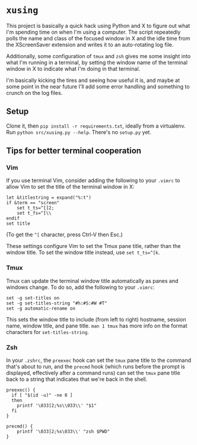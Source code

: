 # `xusing`

This project is basically a quick hack using Python and X to figure out what
I'm spending time on when I'm using a computer. The script repeatedly polls the
name and class of the focused window in X and the idle time from the
XScreenSaver extension and writes it to an auto-rotating log file.

Additionally, some configuration of `tmux` and `zsh` gives me some insight into
what I'm running in a terminal, by setting the window name of the terminal
window in X to indicate what I'm doing in that terminal.

I'm basically kicking the tires and seeing how useful it is, and maybe at some
point in the near future I'll add some error handling and something to crunch
on the log files.


## Setup

Clone it, then `pip install -r requirements.txt`, ideally from a virtualenv.
Run `python src/xusing.py --help`. There's no `setup.py` yet.


## Tips for better terminal cooperation

### Vim

If you use terminal Vim, consider adding the following to your `.vimrc` to
allow Vim to set the title of the terminal window in X:

    let &titlestring = expand("%:t")
    if &term == "screen"
        set t_ts=^[]2;
        set t_fs=^[\\
    endif
    set title

(To get the `^[` character, press Ctrl-V then Esc.)

These settings configure Vim to set the Tmux pane title, rather than the window
title. To set the window title instead, use `set t_ts=^[k`.

### Tmux

Tmux can update the terminal window title automatically as panes and windows
change. To do so, add the following to your `.vimrc`:

    set -g set-titles on
    set -g set-titles-string "#h:#S:#W #T"
    set -g automatic-rename on


This sets the window title to include (from left to right) hostname, session
name, window title, and pane title. `man 1 tmux` has more info on the format
characters for `set-titles-string`.

### Zsh

In your `.zshrc`, the `preexec` hook can set the `tmux` pane title to the
command that's about to run, and the `precmd` hook (which runs before the
prompt is displayed, effectively after a command runs) can set the `tmux` pane
title back to a string that indicates that we're back in the shell.

    preexec() {
      if [ "$(id -u)" -ne 0 ]
      then
        printf '\033]2;%s\\033\\' "$1"
      fi
    }

    precmd() {
        printf '\033]2;%s\033\\' "zsh $PWD"
    }
